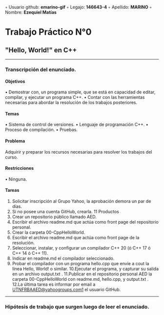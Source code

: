 ◦ Usuario github: **emarino-gif**
◦ Legajo: **146643-4**
◦ Apellido: **MARINO**
◦ Nombre: **Ezequiel Matías**  
  
# Trabajo Práctico N°0
## "Hello, World!" en C++
---
### Transcripción del enunciado.

#### Objetivos
• Demostrar con, un programa simple, que se está en capacidad de editar,
compilar, y ejecutar un programa C++.
• Contar con las herramientas necesarias para abordar la resolución de los
trabajos posteriores.  

#### Temas
• Sistema de control de versiones.
• Lenguaje de programación C++.
• Proceso de compilación.
• Pruebas.

#### Problema
Adquirir y preparar los recursos necesarias para resolver los trabajos del curso.

#### Restricciones
• Ninguna.

#### Tareas
1. Solicitar inscripción al Grupo Yahoo, la aprobación demora un par de días.
2. Si no posee una cuenta GitHub, crearla.
11
Productos
3. Crear un repositorio público llamado AED.
4. Escribir el archivo readme.md que actúa como front page del repositorio
personal.
5. Crear la carpeta 00-CppHelloWorld.
6. Escribir el archivo readme.md que actúa como front page de la resolución.
7. Seleccionar, instalar, y configurar un compilador C++ 20 (ó C++ 17 ó C++ 14
ó C++ 11).
8. Indicar en readme.md el compilador seleccionado.
9. Probar el compilador con un programa hello.cpp que envíe a cout la línea
Hello, World! o similar.
10.Ejecutar el programa, y capturar su salida en un archivo output.txt .
11.Publicar en el repositorio personal AED la carpeta 00-CppHelloWorld con
readme.md, hello.cpp, y output.txt .
12.La última tarea es informar por email a UTNFRBAAED@yahoogroups.com1
el usuario GitHub.

---
### Hipótesis de trabajo que surgen luego de leer el enunciado.

